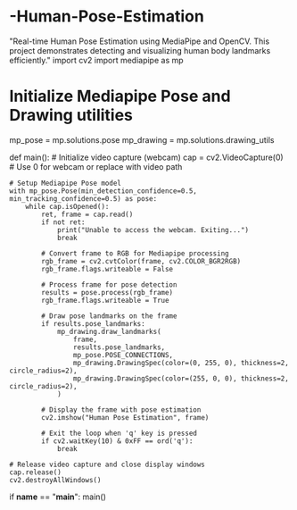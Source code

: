 # -Human-Pose-Estimation
"Real-time Human Pose Estimation using MediaPipe and OpenCV. This project demonstrates detecting and visualizing human body landmarks efficiently."
import cv2
import mediapipe as mp

# Initialize Mediapipe Pose and Drawing utilities
mp_pose = mp.solutions.pose
mp_drawing = mp.solutions.drawing_utils

def main():
    # Initialize video capture (webcam)
    cap = cv2.VideoCapture(0)  # Use 0 for webcam or replace with video path
    
    # Setup Mediapipe Pose model
    with mp_pose.Pose(min_detection_confidence=0.5, min_tracking_confidence=0.5) as pose:
        while cap.isOpened():
            ret, frame = cap.read()
            if not ret:
                print("Unable to access the webcam. Exiting...")
                break
            
            # Convert frame to RGB for Mediapipe processing
            rgb_frame = cv2.cvtColor(frame, cv2.COLOR_BGR2RGB)
            rgb_frame.flags.writeable = False
            
            # Process frame for pose detection
            results = pose.process(rgb_frame)
            rgb_frame.flags.writeable = True
            
            # Draw pose landmarks on the frame
            if results.pose_landmarks:
                mp_drawing.draw_landmarks(
                    frame, 
                    results.pose_landmarks, 
                    mp_pose.POSE_CONNECTIONS,
                    mp_drawing.DrawingSpec(color=(0, 255, 0), thickness=2, circle_radius=2),
                    mp_drawing.DrawingSpec(color=(255, 0, 0), thickness=2, circle_radius=2),
                )
            
            # Display the frame with pose estimation
            cv2.imshow("Human Pose Estimation", frame)
            
            # Exit the loop when 'q' key is pressed
            if cv2.waitKey(10) & 0xFF == ord('q'):
                break
    
    # Release video capture and close display windows
    cap.release()
    cv2.destroyAllWindows()

if __name__ == "__main__":
    main()
